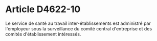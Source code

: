 # Article D4622-10

Le service de santé au travail inter-établissements est administré par l'employeur sous la surveillance du comité central d'entreprise et des comités d'établissement intéressés.